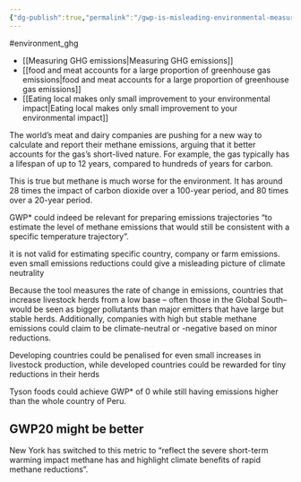 ```yaml
---
{"dg-publish":true,"permalink":"/gwp-is-misleading-environmental-measure/","created":"2025-10-23T17:42:41.358+01:00","updated":"2025-10-23T18:06:08.594+01:00"}
---
```


#environment_ghg 

- [[Measuring GHG emissions\|Measuring GHG emissions]]
- [[food and meat accounts for a large proportion of greenhouse gas emissions\|food and meat accounts for a large proportion of greenhouse gas emissions]]
- [[Eating local makes only small improvement to your environmental impact\|Eating local makes only small improvement to your environmental impact]]

The world’s meat and dairy companies are pushing for a new way to calculate and report their methane emissions, arguing that it better accounts for the gas’s short-lived nature. For example, the gas typically has a lifespan of up to 12 years, compared to hundreds of years for carbon.

This is true but methane is much worse for the environment. It has around 28 times the impact of carbon dioxide over a 100-year period, and 80 times over a 20-year period.

GWP* could indeed be relevant for preparing emissions trajectories “to estimate the level of methane emissions that would still be consistent with a specific temperature trajectory”.

it is not valid for estimating specific country, company or farm emissions. even small emissions reductions could give a misleading picture of climate neutrality

Because the tool measures the rate of change in emissions, countries that increase livestock herds from a low base – often those in the Global South– would be seen as bigger pollutants than major emitters that have large but stable herds. Additionally, companies with high but stable methane emissions could claim to be climate-neutral or -negative based on minor reductions.

Developing countries could be penalised for even small increases in livestock production, while developed countries could be rewarded for tiny reductions in their herds

Tyson foods could achieve GWP* of 0 while still having emissions higher than the whole country of Peru.

## GWP20 might be better
New York has switched to this metric to “reflect the severe short-term warming impact methane has and highlight climate benefits of rapid methane reductions”. 
